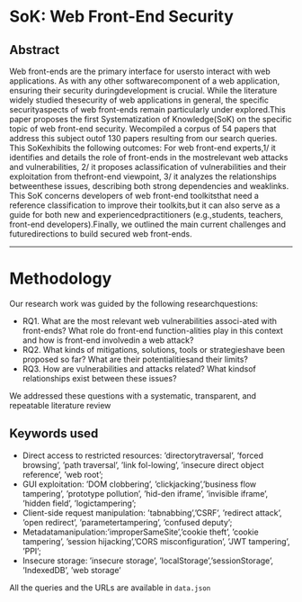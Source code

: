 # SoK: Web Front-End Security

## Abstract
Web  front-ends  are  the  primary  interface  for  usersto interact with web applications. As with any other softwarecomponent of a web application, ensuring their security duringdevelopment is crucial. While the literature widely studied thesecurity  of  web  applications  in  general,  the  specific  securityaspects of web front-ends remain particularly under explored.This paper proposes the first Systematization of Knowledge(SoK)  on  the  specific  topic  of  web  front-end  security.  Wecompiled  a  corpus  of  54  papers  that  address  this  subject  outof  130  papers  resulting  from  our  search  queries.  This  SoKexhibits  the  following  outcomes:  For  web  front-end  experts,1/  it  identifies  and  details  the  role  of  front-ends  in  the  mostrelevant   web   attacks   and   vulnerabilities,   2/   it   proposes   aclassification of vulnerabilities and their exploitation from thefront-end  viewpoint,  3/  it  analyzes  the  relationships  betweenthese  issues,  describing  both  strong  dependencies  and  weaklinks. This SoK concerns developers of web front-end toolkitsthat  need  a  reference  classification  to  improve  their  toolkits,but it can also serve as a guide for both new and experiencedpractitioners  (e.g.,students,  teachers,  front-end  developers).Finally,  we  outlined  the  main  current  challenges  and  futuredirections  to  build  secured  web  front-ends.

---

# Methodology

Our  research  work  was  guided  by  the  following  researchquestions:

- RQ1. What are the most relevant web vulnerabilities associ-ated with front-ends? What role do front-end function-alities play in this context and how is front-end involvedin a web attack?
- RQ2. What kinds of mitigations, solutions, tools or strategieshave been proposed so far? What are their potentialitiesand their limits?
- RQ3. How are vulnerabilities and attacks related? What kindsof relationships exist between these issues?

We  addressed  these  questions  with  a  systematic,  transparent,  and  repeatable  literature  review

## Keywords used

- Direct   access   to   restricted   resources: ’directorytraversal’, ’forced browsing’, ’path traversal’, ’link fol-lowing’, ’insecure direct object reference’, ’web root’;
- GUI  exploitation:  ’DOM  clobbering’,  ’clickjacking’,’business  flow  tampering’,  ’prototype  pollution’,  ’hid-den  iframe’,  ’invisible  iframe’,  ’hidden  field’,  ’logictampering’;
- Client-side request manipulation: ’tabnabbing’,’CSRF’,  ’redirect  attack’,  ’open  redirect’,  ’parametertampering’, ’confused deputy’;
- Metadatamanipulation:’improperSameSite’,’cookie theft’, ’cookie tampering’, ’session hijacking’,’CORS misconfiguration’, ’JWT tampering’, ’PPI’;
- Insecure  storage:  ’insecure  storage’,  ’localStorage’,’sessionStorage’, ’IndexedDB’, ’web storage’

All the queries and the URLs are available in `data.json`